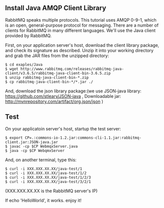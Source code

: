 Install Java AMQP Client Library 
--------------------------------

RabbitMQ speaks multiple protocols. This tutorial uses AMQP 0-9-1, which is an open, general-purpose protocol for messaging. There are a number of clients for RabbitMQ in many different languages. We'll use the Java client provided by RabbitMQ.

First, on your application server's host, download the client library package, and check its signature as described. Unzip it into your working directory and grab the JAR files from the unzipped directory:

```
$ cd exaples/Java
$ wget http://www.rabbitmq.com/releases/rabbitmq-java-client/v3.6.5/rabbitmq-java-client-bin-3.6.5.zip
$ unzip rabbitmq-java-client-bin-*.zip
$ cp rabbitmq-java-client-bin-*/*.jar ./
```

And, download the json library package:(we use JSON-java library: https://github.com/stleary/JSON-java , Downloadable jar: http://mvnrepository.com/artifact/org.json/json )

Test
----
On your applicatoin server's host, startup the test server:  
```
$ export CP=.:commons-io-1.2.jar:commons-cli-1.1.jar:rabbitmq-client.jar:JSON-java.jar
$ javac -cp $CP WebmqxServer.java
$ java -cp $CP WebqmxServer
```

And, on another terminal, type this:
```
$ curl -i XXX.XXX.XX.XX/java-test/1
$ curl -i XXX.XXX.XX.XX/java-test/1/2
$ curl -i XXX.XXX.XX.XX/java-test/1/2/3
$ curl -i XXX.XXX.XX.XX/java-test/3/2/1
```
(XXX.XXX.XX.XX is the RabbitMQ server's IP)

If echo 'HelloWorld', it works.
enjoy it!
